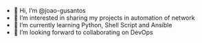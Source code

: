 - 👋 Hi, I’m @joao-gusantos
- 👀 I’m interested in sharing my projects in automation of network
- 🌱 I’m currently learning Python, Shell Script and Ansible
- 💞️ I’m looking forward to collaborating on DevOps

<!---
joao-gusantos/joao-gusantos is a ✨ special ✨ repository because its `README.md` (this file) appears on your GitHub profile.
You can click the Preview link to take a look at your changes.
--->
